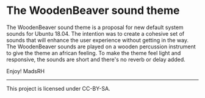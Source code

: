 # The WoodenBeaver sound theme

The WoodenBeaver sound theme is a proposal for new default system sounds for Ubuntu 18.04. 
The intention was to create a cohesive set of sounds that will enhance the user experience without getting in the way.
The WoodenBeaver sounds are played on a wooden percussion instrument to give the theme an african feeling. 
To make the theme feel light and responsive, the sounds are short and there's no reverb or delay added.

Enjoy!
MadsRH

---

This project is licensed under CC-BY-SA.
